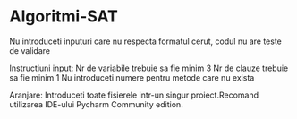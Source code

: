 # Algoritmi-SAT

Nu introduceti inputuri care nu respecta formatul cerut, codul nu are teste de validare

Instructiuni input: 
Nr de variabile trebuie sa fie minim 3
Nr de clauze trebuie sa fie minim 1
Nu introduceti numere pentru metode care nu exista

Aranjare:
Introduceti toate fisierele intr-un singur proiect.Recomand utilizarea IDE-ului Pycharm Community edition.

